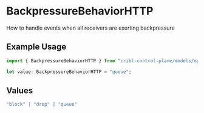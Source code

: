 # BackpressureBehaviorHTTP

How to handle events when all receivers are exerting backpressure

## Example Usage

```typescript
import { BackpressureBehaviorHTTP } from "cribl-control-plane/models/operations";

let value: BackpressureBehaviorHTTP = "queue";
```

## Values

```typescript
"block" | "drop" | "queue"
```